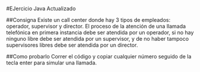 #EJercicio Java Actualizado

##Consigna
Existe un call center donde hay 3 tipos de empleados: operador, supervisor
y director. El proceso de la atención de una llamada telefónica en primera
instancia debe ser atendida por un operador, si no hay ninguno libre debe
ser atendida por un supervisor, y de no haber tampoco supervisores libres
debe ser atendida por un director.

##Como probarlo
Correr el código y copiar cualquier número seguido de la tecla enter para simular una llamada.
